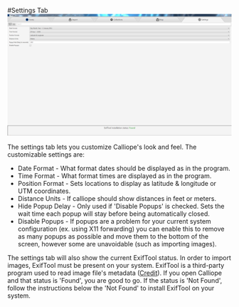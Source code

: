 #Settings Tab
![Settings Tab](./screenshots/settings.PNG)

The settings tab lets you customize Calliope's look and feel. The customizable settings are:
- Date Format - What format dates should be displayed as in the program.
- Time Format - What format times are displayed as in the program.
- Position Format - Sets locations to display as latitude & longitude or UTM coordinates.
- Distance Units - If calliope should show distances in feet or meters.
- Hide Popup Delay - Only used if 'Disable Popups' is checked. Sets the wait time each popup will stay before being automatically closed.
- Disable Popups - If popups are a problem for your current system configuration (ex. using X11 forwarding) you can enable this to remove as many popups as possible and move them to the bottom of the screen, however some are unavoidable (such as importing images).

The settings tab will also show the current ExifTool status. In order to import images, ExifTool must be present on your system. ExifTool is a third-party program used to read image file's metadata ([Credit](https://www.sno.phy.queensu.ca/~phil/exiftool/)). If you open Calliope and that status is 'Found', you are good to go. If the status is 'Not Found', follow the instructions below the 'Not Found' to install ExifTool on your system.